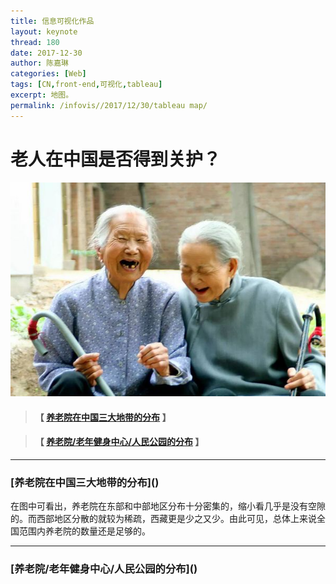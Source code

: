 ```yaml
---
title: 信息可视化作品
layout: keynote
thread: 180
date: 2017-12-30
author: 陈嘉琳
categories: [Web]
tags: [CN,front-end,可视化,tableau]
excerpt: 地图。
permalink: /infovis//2017/12/30/tableau map/
---
```


# 老人在中国是否得到关护？
![](/assets/in-post/2017-12-30-Tableau-Map.jpg)

>
>#### 【 [养老院在中国三大地带的分布](#chapter1) 】


>
>#### 【 [养老院/老年健身中心/人民公园的分布](#chapter2) 】

---
<h3 id="chapter1"> [养老院在中国三大地带的分布]()</h3>
<p>在图中可看出，养老院在东部和中部地区分布十分密集的，缩小看几乎是没有空隙的。而西部地区分散的就较为稀疏，西藏更是少之又少。由此可见，总体上来说全国范围内养老院的数量还是足够的。</p>

---

<h3 id="chapter2"> [养老院/老年健身中心/人民公园的分布]()</h3>
<p></p>







